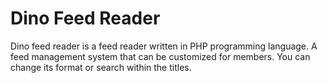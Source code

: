 Dino Feed Reader
================

Dino feed reader is a feed reader written 
in PHP programming language. A feed 
management system that can be customized 
for members. You can change its format or 
search within the titles.
